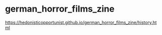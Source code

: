 # german_horror_films_zine

 https://hedonisticopportunist.github.io/german_horror_films_zine/history.html
